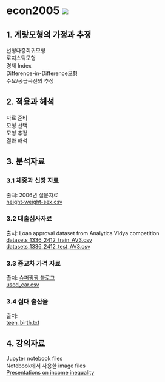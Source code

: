 # econ2005 <img src="https://img.shields.io/badge/서강경제-자료분석-lightgrey?labelColor=red&logo=github&">

## 1. 계량모형의 가정과 추정
선형다중회귀모형<br>
로지스틱모형<br>
경제 Index<br>
Difference-in-Difference모형<br>
수요/공급곡선의 추정

## 2. 적용과 해석
자료 준비<br>
모형 선택<br>
모형 추정<br>
결과 해석<br>

## 3. 분석자료

### 3.1 체중과 신장 자료
출처: 2006년 설문자료<br>
[height-weight-sex.csv](https://github.com/k5yi/econ2005/blob/master/datasets/height-weight-sex.csv)

### 3.2 대출심사자료
출처: Loan approval dataset from Analytics Vidya competition<br>
[datasets_1336_2412_train_AV3.csv](https://github.com/k5yi/econ2005/blob/master/datasets/datasets_1336_2412_train_AV3.csv) <br>
[datasets_1336_2412_test_AV3.csv](https://github.com/k5yi/econ2005/blob/master/datasets/datasets_1336_2412_test_AV3.csv)

### 3.3 중고차 가격 자료
출처: [슈퍼짱짱 블로그](https://blog.naver.com/leedk1110/220775742538)<br>
[used_car.csv](https://github.com/k5yi/econ2005/blob/master/datasets/used_car.csv)

### 3.4 십대 출산율
출처: <br>
[teen_birth.txt](https://github.com/k5yi/econ2005/blob/master/datasets/teen_birth.txt)

## 4. 강의자료
Jupyter notebook files<br>
Notebook에서 사용한 image files<br>
[Presentations on income inequality](https://github.com/k5yi/econ2005/blob/master/income-inequality-presentations.md)
